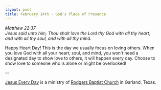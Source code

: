 ```yaml
---
layout: post
title: February 14th - God's Place of Presence
---
```


_Matthew 22:37  
Jesus said unto him, Thou shalt love the Lord thy God with all thy
heart, and with all thy soul, and with all thy mind._

Happy Heart Day! This is the day we usually focus on loving others.
When you love God with all your heart, soul, and mind, you won't need
a designated day to show love to others, it will happen every day.
Choose to show love to someone who is alone or might be overlooked!

 --

<a href=http://jesuseveryday.net>Jesus Every Day</a> is a ministry of <a href=http://rodgersbaptist.net>Rodgers Baptist Church</a> in Garland, Texas.
